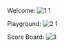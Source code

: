 Welcome:
![1 1](https://github.com/AbdullahAlNoman20/Alpha-Clash/assets/130217084/01de89be-d97f-4ca0-90d2-0fd55aef6e5f)

Playground:
![2 1](https://github.com/AbdullahAlNoman20/Alpha-Clash/assets/130217084/a251d8fd-c5f0-4071-9776-6f64fa780dcf)

Score Board:
![3](https://github.com/AbdullahAlNoman20/Alpha-Clash/assets/130217084/acb5ea9f-6323-4c32-aced-ef997fd7491d)
